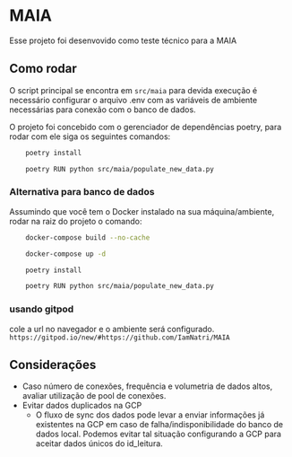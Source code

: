 # MAIA

Esse projeto foi desenvovido como teste técnico para a MAIA
 

## Como rodar

O script principal se encontra em `src/maia` para devida execução é necessário configurar o arquivo .env com as variáveis de ambiente necessárias para conexão com o banco de dados.

O projeto foi concebido com o gerenciador de dependências poetry, para rodar com ele siga os seguintes comandos:

```BASH
    poetry install
```
```BASH
    poetry RUN python src/maia/populate_new_data.py
```

### Alternativa para banco de dados
Assumindo que você tem o Docker instalado na sua máquina/ambiente, rodar na raiz do projeto o comando:


```Bash
    docker-compose build --no-cache
```

```Bash
    docker-compose up -d
```
```BASH
    poetry install
```
```BASH
    poetry RUN python src/maia/populate_new_data.py
```

### usando gitpod
cole a url no navegador e o ambiente será configurado.
 `https://gitpod.io/new/#https://github.com/IamNatri/MAIA`



## Considerações
- Caso número de conexões, frequência e volumetria de dados altos, avaliar utilização de pool de conexões.
- Evitar dados duplicados na GCP
    - O fluxo de sync dos dados pode levar a enviar informações já existentes na GCP em caso de falha/indisponibilidade do banco de dados local. Podemos evitar tal situação configurando a GCP para aceitar dados únicos do id_leitura.
